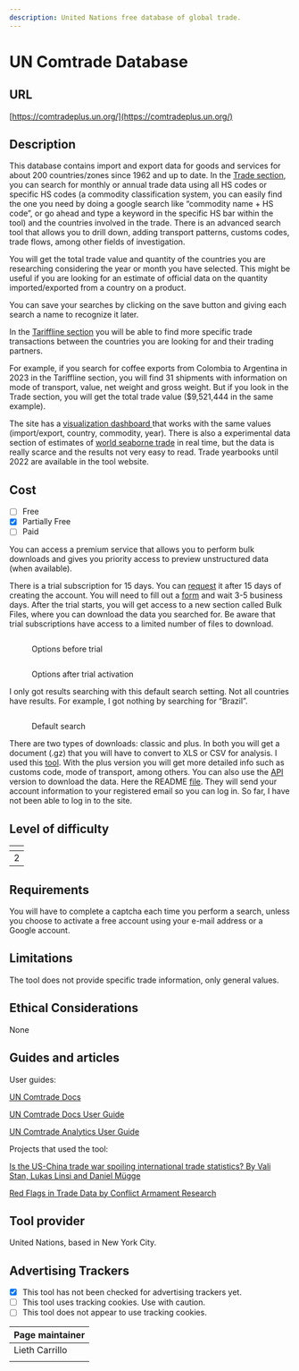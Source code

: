 ```yaml
---
description: United Nations free database of global trade.
---
```


# UN Comtrade Database

## URL

[https://comtradeplus.un.org/](https://comtradeplus.un.org/)

## Description

This database contains import and export data for goods and services for about 200 countries/zones since 1962 and up to date. In the [Trade section](https://comtradeplus.un.org/TradeFlow), you can search for monthly or annual trade data using all HS codes or specific HS codes (a commodity classification system, you can easily find the one you need by doing a google search like “commodity name + HS code”, or go ahead and type a keyword in the specific HS bar within the tool) and the countries involved in the trade. There is an advanced search tool that allows you to drill down, adding transport patterns, customs codes, trade flows, among other fields of investigation.&#x20;

You will get the total trade value and quantity of the countries you are researching considering the year or month you have selected. This might be useful if you are looking for an estimate of official data on the quantity imported/exported from a country on a product.&#x20;

You can save your searches by clicking on the save button and giving each search a name to recognize it later.

In the [Tariffline section](https://comtradeplus.un.org/Tariffline) you will be able to find more specific trade transactions between the countries you are looking for and their trading partners.

For example, if you search for coffee exports from Colombia to Argentina in 2023 in the Tariffline section, you will find 31 shipments with information on mode of transport, value, net weight and gross weight. But if you look in the Trade section, you will get the total trade value ($9,521,444 in the same example).

The site has a [visualization dashboard ](https://comtrade.un.org/labs/data-explorer/)that works with the same values (import/export, country, commodity, year). There is also a experimental data section of estimates of [world seaborne trade](https://comtradeplus.un.org/AISData) in real time, but the data is really scarce and the results not very easy to read. Trade yearbooks until 2022 are available in the tool website.

## Cost

* [ ] Free
* [x] Partially Free
* [ ] Paid

You can access a premium service that allows you to perform bulk downloads and gives you priority access to preview unstructured data (when available).&#x20;

There is a trial subscription for 15 days. You can [request](https://uncomtrade.org/docs/premium-trial-subscription/) it after 15 days of creating the account. You will need to fill out a [form](https://forms.office.com/pages/responsepage.aspx?id=2zWeD09UYE-9zF6kFubccOSF7wPR3FtJq4X0eSEBpHpUMTFMQTRJMjcxTkcxU0Y4M0lESjUyOFc1TSQlQCN0PWcu\&route=shorturl) and wait  3-5 business days. After the trial starts, you will get access to a new section called Bulk Files, where you can download the data you searched for. Be aware that trial subscriptions have access to a limited number of files to download.



<figure><img src=".gitbook/assets/Screenshot 2025-01-07 at 9.32.53 AM.png" alt=""><figcaption><p>Options before trial</p></figcaption></figure>

<figure><img src=".gitbook/assets/Screenshot 2025-01-07 at 9.37.32 AM.png" alt=""><figcaption><p>Options after trial activation</p></figcaption></figure>

I only got results searching with this default search setting. Not all countries have results. For example, I got nothing by searching for “Brazil”.

<figure><img src=".gitbook/assets/Screenshot 2025-01-07 at 10.07.20 AM.png" alt=""><figcaption><p>Default search</p></figcaption></figure>

There are two types of downloads: classic and plus. In both you will get a document (.gz) that you will have to convert to XLS or CSV for analysis. I used this [tool](https://products.groupdocs.app/conversion/gz-to-xls). With the plus version you will get more detailed info such as customs code, mode of transport, among others. You can also use the [API](https://comtradedeveloper.un.org/signin?returnUrl=%2F) version to download the data. Here the README [file](https://github.com/uncomtrade/comtradeapicall?tab=readme-ov-file). They will send your account information to your registered email so you can log in. So far, I have not been able to log in to the site.

## Level of difficulty

<table><thead><tr><th data-type="rating" data-max="5"></th></tr></thead><tbody><tr><td>2</td></tr></tbody></table>

## Requirements

You will have to complete a captcha each time you perform a search, unless you choose to activate a free account using your e-mail address or a Google account.

## Limitations

The tool does not provide specific trade information, only general values.

## Ethical Considerations

None

## Guides and articles

User guides:

[UN Comtrade Docs](https://uncomtrade.org/docs/)

[UN Comtrade Docs User Guide](https://uncomtrade.org/docs-category/user-guide/)

[UN Comtrade Analytics User Guide](https://comtrade.un.org/labs/data-explorer/UserGuide%20UN%20Comtrade%20Analytics.pdf)

Projects that used the tool:

[Is the US-China trade war spoiling international trade statistics? By Vali Stan, Lukas Linsi and Daniel Mügge](https://www.globalpolicyjournal.com/blog/29/01/2024/us-china-trade-war-spoiling-international-trade-statistics)

[Red Flags in Trade Data by Conflict Armament Research](http://storymaps.arcgis.com/stories/5090228a1cd04ca7ae8c11cedd8d78fb)

## Tool provider

United Nations, based in New York City.

## Advertising Trackers

* [x] This tool has not been checked for advertising trackers yet.
* [ ] This tool uses tracking cookies. Use with caution.
* [ ] This tool does not appear to use tracking cookies.

| Page maintainer |
| --------------- |
| Lieth Carrillo  |
|                 |
